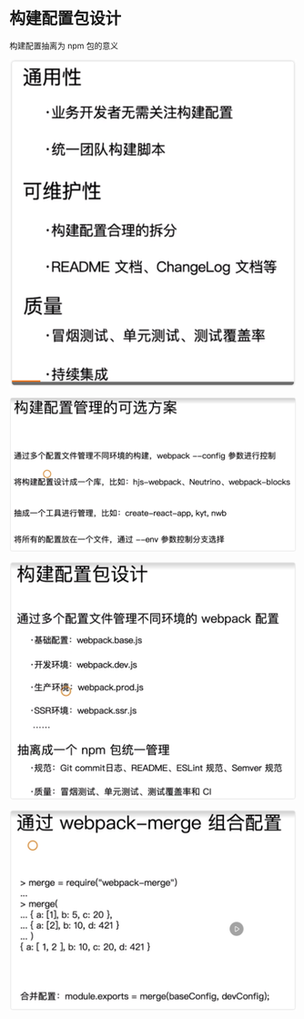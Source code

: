 # 构建配置包设计

构建配置抽离为 npm 包的意义

![](../README_files/chapter04/iShot_2023-08-09_14.42.25.png)

![](../README_files/chapter04/iShot_2023-08-09_14.47.58.png)

![](../README_files/chapter04/iShot_2023-08-09_14.51.13.png)

![](../README_files/chapter04/iShot_2023-08-09_14.52.03.png)

